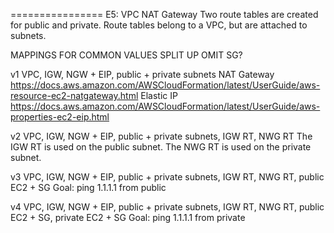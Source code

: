 ================ E5: VPC NAT Gateway
Two route tables are created for public and private.
Route tables belong to a VPC, but are attached to subnets.

MAPPINGS FOR COMMON VALUES
SPLIT UP
OMIT SG?

v1 VPC, IGW, NGW + EIP, public + private subnets
  NAT Gateway https://docs.aws.amazon.com/AWSCloudFormation/latest/UserGuide/aws-resource-ec2-natgateway.html
  Elastic IP https://docs.aws.amazon.com/AWSCloudFormation/latest/UserGuide/aws-properties-ec2-eip.html

v2 VPC, IGW, NGW + EIP, public + private subnets, IGW RT, NWG RT
  The IGW RT is used on the public subnet.
  The NWG RT is used on the private subnet.

v3 VPC, IGW, NGW + EIP, public + private subnets, IGW RT, NWG RT, public EC2 + SG
  Goal: ping 1.1.1.1 from public
  
v4 VPC, IGW, NGW + EIP, public + private subnets, IGW RT, NWG RT, public EC2 + SG, private EC2 + SG
  Goal: ping 1.1.1.1 from private